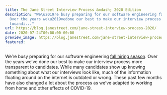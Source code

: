 ```yaml
---
title: The Jane Street Interview Process &mdash; 2020 Edition
description: "We\u2019re busy preparing for our software engineering fall hiringseason.
  Over the years we\u2019vedone our best to make our interview process more transparent
  tocandi..."
url: https://blog.janestreet.com/jane-street-interview-process-2020/
date: 2020-07-24T00:00:00-00:00
preview_image: https://blog.janestreet.com/jane-street-interview-process-2020/ocaml_code.png
featured:
---
```


<p>We’re busy preparing for our software engineering <a href="https://blog.janestreet.com/unraveling/">fall hiring
season</a>. Over the years we’ve
done our best to make our interview process more transparent to
candidates. While many candidates show up knowing something about what
our interviews look like, much of the information floating around on
the internet is outdated or wrong. These past few months have also
changed a lot about the process as we’ve adapted to working from home
and other effects of COVID-19.</p>
